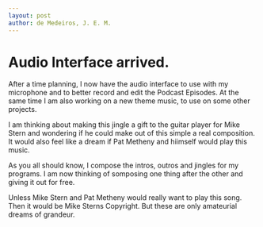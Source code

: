 ```yaml
---
layout: post
author: de Medeiros, J. E. M.
---
```

# Audio Interface arrived.
After a time planning, I now have the audio interface to use with my microphone and to better record and edit the Podcast Episodes. 
At the same time I am also working on a new theme music, to use on some other projects.

I am thinking about making this jingle a gift to the guitar player for Mike Stern and wondering if he could make out of this simple a real composition.
It would also feel like a dream if Pat Metheny and hiimself would play this music. 

As you all should know, I compose the intros, outros and jingles for my programs. 
I am now thinking of somposing one thing after the other and giving it out for free.

Unless Mike Stern and Pat Metheny would really want to play this song. Then it would be Mike Sterns Copyright.
But these are only amateurial dreams of grandeur.
